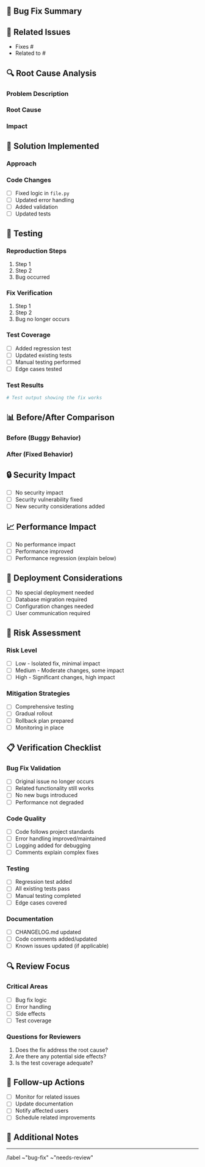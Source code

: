## 🐛 Bug Fix Summary

<!-- Brief description of the bug and the fix -->

## 🔗 Related Issues

- Fixes #
- Related to #

## 🔍 Root Cause Analysis

<!-- What caused this bug? -->

### Problem Description

<!-- Describe the issue in detail -->

### Root Cause

<!-- What was the underlying cause? -->

### Impact

<!-- Who/what was affected by this bug? -->

## 🔧 Solution Implemented

<!-- Describe your fix in detail -->

### Approach

<!-- Why did you choose this approach? -->

### Code Changes

<!-- List the main code changes -->

- [ ] Fixed logic in `file.py`
- [ ] Updated error handling
- [ ] Added validation
- [ ] Updated tests

## 🧪 Testing

<!-- How did you verify the fix? -->

### Reproduction Steps

<!-- Steps to reproduce the original bug -->

1. Step 1
2. Step 2
3. Bug occurred

### Fix Verification

<!-- How to verify the fix works -->

1. Step 1
2. Step 2
3. Bug no longer occurs

### Test Coverage

- [ ] Added regression test
- [ ] Updated existing tests
- [ ] Manual testing performed
- [ ] Edge cases tested

### Test Results

```bash
# Test output showing the fix works
```

## 📊 Before/After Comparison

<!-- Show the difference between buggy and fixed behavior -->

### Before (Buggy Behavior)

<!-- Screenshots, logs, or description -->

### After (Fixed Behavior)

<!-- Screenshots, logs, or description -->

## 🔒 Security Impact

<!-- Any security implications of this bug/fix -->

- [ ] No security impact
- [ ] Security vulnerability fixed
- [ ] New security considerations added

## 📈 Performance Impact

<!-- Any performance implications -->

- [ ] No performance impact
- [ ] Performance improved
- [ ] Performance regression (explain below)

## 🚀 Deployment Considerations

<!-- Any special deployment requirements -->

- [ ] No special deployment needed
- [ ] Database migration required
- [ ] Configuration changes needed
- [ ] User communication required

## 🔄 Risk Assessment

<!-- Evaluate the risk of this change -->

### Risk Level

- [ ] Low - Isolated fix, minimal impact
- [ ] Medium - Moderate changes, some impact
- [ ] High - Significant changes, high impact

### Mitigation Strategies

<!-- How are you reducing risk? -->

- [ ] Comprehensive testing
- [ ] Gradual rollout
- [ ] Rollback plan prepared
- [ ] Monitoring in place

## 📋 Verification Checklist

<!-- Complete before merging -->

### Bug Fix Validation

- [ ] Original issue no longer occurs
- [ ] Related functionality still works
- [ ] No new bugs introduced
- [ ] Performance not degraded

### Code Quality

- [ ] Code follows project standards
- [ ] Error handling improved/maintained
- [ ] Logging added for debugging
- [ ] Comments explain complex fixes

### Testing

- [ ] Regression test added
- [ ] All existing tests pass
- [ ] Manual testing completed
- [ ] Edge cases covered

### Documentation

- [ ] CHANGELOG.md updated
- [ ] Code comments added/updated
- [ ] Known issues updated (if applicable)

## 🔍 Review Focus

<!-- What should reviewers pay attention to? -->

### Critical Areas

- [ ] Bug fix logic
- [ ] Error handling
- [ ] Side effects
- [ ] Test coverage

### Questions for Reviewers

1. Does the fix address the root cause?
2. Are there any potential side effects?
3. Is the test coverage adequate?

## 🔄 Follow-up Actions

<!-- Any actions needed after this fix -->

- [ ] Monitor for related issues
- [ ] Update documentation
- [ ] Notify affected users
- [ ] Schedule related improvements

## 📝 Additional Notes

<!-- Any other relevant information -->

---

/label ~"bug-fix" ~"needs-review"
